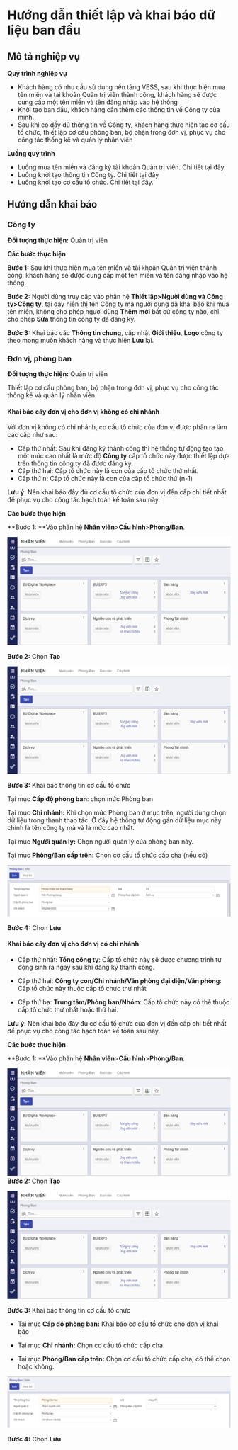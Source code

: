 

# Hướng dẫn thiết lập và khai báo dữ liệu ban đầu

## Mô tả nghiệp vụ

**Quy trình nghiệp vụ**

- Khách hàng có nhu cầu sử dụng nền tảng VESS, sau khi thực hiện mua tên miền và tài khoản Quản trị viên thành công, khách hàng sẽ được cung cấp một tên miền và tên đăng nhập vào hệ thống
- Khởi tạo ban đầu, khách hàng cần thêm các thông tin về Công ty của mình.
- Sau khi có đầy đủ thông tin về Công ty, khách hàng thực hiện tạo cơ cấu tổ chức, thiết lập cơ cấu phòng ban, bộ phận trong đơn vị, phục vụ cho công tác thống kê và quản lý nhân viên

**Luồng quy trình**

- Luồng mua tên miền và đăng ký tài khoản Quản trị viên. Chi tiết tại đây
- Luồng khởi tạo thông tin Công ty. Chi tiết tại đây
- Luồng khởi tạo cơ cấu tổ chức. Chi tiết tại đây.

## Hướng dẫn khai báo

### Công ty

**Đối tượng thực hiện:** Quản trị viên

**Các bước thực hiện**

**Bước 1:** Sau khi thực hiện mua tên miền và tài khoản Quản trị viên thành công, khách hàng sẽ được cung cấp một tên miền và tên đăng nhập vào hệ thống.

**Bước 2:** Người dùng truy cập vào phân hệ **Thiết lập>Người dùng và Công ty>Công ty**, tại đây hiển thị tên Công ty mà người dùng đã khai báo khi mua tên miền, không cho phép người dùng **Thêm mới** bất cứ công ty nào, chỉ cho phép **Sửa** thông tin công ty đã đăng ký.

**Bước 3:** Khai báo các **Thông tin chung**, cập nhật **Giới thiệu**, **Logo** công ty theo mong muốn khách hàng và thực hiện **Lưu** lại.

### Đơn vị, phòng ban

**Đối tượng thực hiện:** Quản trị viên

Thiết lập cơ cấu phòng ban, bộ phận trong đơn vị, phục vụ cho công tác thống kê và quản lý nhân viên.

#### **Khai báo cây đơn vị cho đơn vị không có chi nhánh**

Với đơn vị không có chi nhánh, cơ cấu tổ chức của đơn vị được phân ra làm các cấp như sau:

- Cấp thứ nhất: Sau khi đăng ký thành công thì hệ thống tự động tạo tạo một mức cao nhất là mức độ **Công ty**  cấp tổ chức này được thiết lập dựa trên thông tin công ty đã được đăng ký.
- Cấp thứ hai: Cấp tổ chức này là con của cấp tổ chức thứ nhất.
- Cấp thứ n: Cấp tổ chức này là con của cấp tổ chức thứ (n-1)

**Lưu ý**: Nên khai báo đầy đủ cơ cấu tổ chức của đơn vị đến cấp chi tiết nhất để phục vụ cho công tác hạch toán kế toán sau này.

**Các bước thực hiện**

**Bước 1: **Vào phân hệ **Nhân viên**>**Cấu hình**>**Phòng/Ban**.

![image-20210930113434695](images/image-20210930113434695.png)

**Bước 2:** Chọn **Tạo**

![image-20210930113440479](images/image-20210930113440479.png)

**Bước 3:** Khai báo thông tin cơ cấu tổ chức

Tại mục **Cấp độ phòng ban**: chọn mức Phòng ban 

Tại mục **Chi nhánh:** Khi chọn mức Phòng ban ở mục trên, người dùng chọn dữ liệu trong thanh thao tác. Ở đây hệ thống tự động gán dữ liệu mục này chính là tên công ty mà và là mức cao nhất.

Tại mục **Người quản lý:** Chọn người quản lý của phòng ban này.

Tại mục **Phòng/Ban cấp trên:** Chọn cơ cấu tổ chức cấp cha (nếu có)

![image-20210930113459289](images/image-20210930113459289.png)

**Bước 4:** Chọn **Lưu**

#### Khai báo cây đơn vị cho đơn vị có chi nhánh

- Cấp thứ nhất: **Tổng công ty**: Cấp tổ chức này sẽ được chương trình tự động sinh ra ngay sau khi đăng ký thành công. 

- Cấp thứ hai: **Công ty con/Chi nhánh/Văn phòng đại diện/Văn phòng**: Cấp tổ chức này thuộc cấp tổ chức thứ nhất

- Cấp thứ ba: **Trung tâm/Phòng ban/Nhóm**: Cấp tổ chức này có thể thuộc cấp tổ chức thứ nhất hoặc thứ hai.

**Lưu ý**: Nên khai báo đầy đủ cơ cấu tổ chức của đơn vị đến cấp chi tiết nhất để phục vụ cho công tác hạch toán kế toán sau này.

**Các bước thực hiện**

**Bước 1: **Vào phân hệ **Nhân viên**>**Cấu hình**>**Phòng/Ban**.

![image-20210930113351745](images/image-20210930113351745.png)**Bước 2:** Chọn **Tạo**

![image-20210930113342019](images/image-20210930113342019.png)

**Bước 3:** Khai báo thông tin cơ cấu tổ chức

- Tại mục **Cấp độ phòng ban:** Khai báo cơ cấu tổ chức cho đơn vị khai báo 

- Tại mục **Chi nhánh:** Chọn cơ cấu tổ chức cấp cha.

- Tại mục **Phòng/Ban cấp trên:** Chọn cơ cấu tổ chức cấp cha, có thể chọn hoặc không.

![image-20210930113105982](images/image-20210930113105982.png)

**Bước 4:** Chọn **Lưu**
